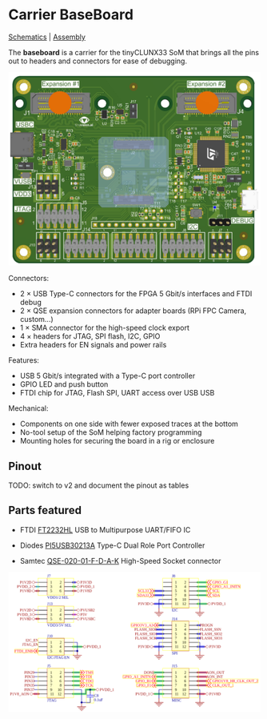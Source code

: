 # Carrier BaseBoard

[Schematics](NXU_baseboard_v1.0_Schematic.pdf) |
[Assembly](NXU_baseboard_v1.0_Assembly.pdf)

The **baseboard** is a carrier for the tinyCLUNX33 SoM that brings all the pins
out to headers and connectors for ease of debugging.

![](images/carrier_baseboard.png)

Connectors:
- 2 × USB Type-C connectors for the FPGA 5 Gbit/s interfaces and FTDI debug
- 2 × QSE expansion connectors for adapter boards (RPi FPC Camera, custom...)
- 1 × SMA connector for the high-speed clock export
- 4 × headers for JTAG, SPI flash, I2C, GPIO
- Extra headers for EN signals and power rails

Features:
- USB 5 Gbit/s integrated with a Type-C port controller
- GPIO LED and push button
- FTDI chip for JTAG, Flash SPI, UART access over USB USB

Mechanical:
- Components on one side with fewer exposed traces at the bottom
- No-tool setup of the SoM helping factory programming
- Mounting holes for securing the board in a rig or enclosure


## Pinout

TODO: switch to v2 and document the pinout as tables


## Parts featured

- FTDI
  [FT2232HL](https://ftdichip.com/wp-content/uploads/2020/07/DS_FT2232H.pdf)
  USB to Multipurpose UART/FIFO IC

- Diodes
  [PI5USB30213A](https://www.diodes.com/assets/Databriefs/PI5USB30213A-Product-Brief.pdf)
  Type-C Dual Role Port Controller

- Samtec
  [QSE-020-01-F-D-A-K](https://suddendocs.samtec.com/productspecs/qse-qte.pdf)
  High-Speed Socket connector
  
![](images/carrier_baseboard_schematic.png)
